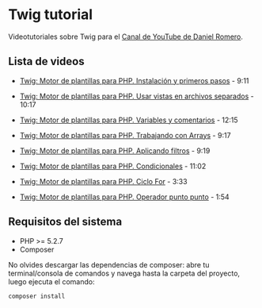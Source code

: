 # Twig tutorial
Videotutoriales sobre Twig para el [Canal de YouTube de Daniel Romero](https://www.youtube.com/user/danielromeroauk?sub_confirmation=1).

## Lista de videos
- [Twig: Motor de plantillas para PHP. Instalación y primeros pasos](https://www.youtube.com/watch?v=op0CkC486IQ) - 9:11

- [Twig: Motor de plantillas para PHP. Usar vistas en archivos separados](https://www.youtube.com/watch?v=oLO9svaenq8) - 10:17

- [Twig: Motor de plantillas para PHP. Variables y comentarios](https://youtu.be/N1Dhyr6_ybE) - 12:15

- [Twig: Motor de plantillas para PHP. Trabajando con Arrays](https://youtu.be/z4sIxSgS0Ic) - 9:17

- [Twig: Motor de plantillas para PHP. Aplicando filtros](https://youtu.be/-1DEMI3dz1g) - 9:19

- [Twig: Motor de plantillas para PHP. Condicionales](https://youtu.be/32Sr2Z7ChFs) - 11:02

- [Twig: Motor de plantillas para PHP. Ciclo For](https://youtu.be/3k6iPY0BpY0) - 3:33

- [Twig: Motor de plantillas para PHP. Operador punto punto](https://youtu.be/RciXpqRMMB8) - 1:54

## Requisitos del sistema
- PHP >= 5.2.7
- Composer

No olvides descargar las dependencias de composer: abre tu terminal/consola de comandos y navega hasta la carpeta del proyecto, luego ejecuta el comando:
```
composer install
```
